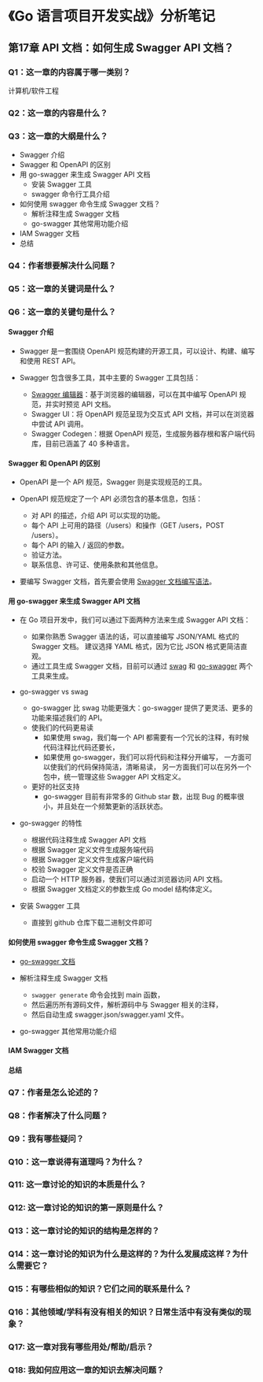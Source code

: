 # 《Go 语言项目开发实战》分析笔记

## 第17章 API 文档：如何生成 Swagger API 文档？

### Q1：这一章的内容属于哪一类别？

计算机/软件工程

### Q2：这一章的内容是什么？

### Q3：这一章的大纲是什么？

- Swagger 介绍
- Swagger 和 OpenAPI 的区别
- 用 go-swagger 来生成 Swagger API 文档
  - 安装 Swagger 工具
  - swagger 命令行工具介绍
- 如何使用 swagger 命令生成 Swagger 文档？
  - 解析注释生成 Swagger 文档
  - go-swagger 其他常用功能介绍
- IAM Swagger 文档
- 总结

### Q4：作者想要解决什么问题？

### Q5：这一章的关键词是什么？

### Q6：这一章的关键句是什么？

#### Swagger 介绍

- Swagger 是一套围绕 OpenAPI 规范构建的开源工具，可以设计、构建、编写和使用 REST API。

- Swagger 包含很多工具，其中主要的 Swagger 工具包括：
  - [Swagger 编辑器][1]：基于浏览器的编辑器，可以在其中编写 OpenAPI 规范，并实时预览 API 文档。
  - Swagger UI：将 OpenAPI 规范呈现为交互式 API 文档，并可以在浏览器中尝试 API 调用。
  - Swagger Codegen：根据 OpenAPI 规范，生成服务器存根和客户端代码库，目前已涵盖了 40 多种语言。

#### Swagger 和 OpenAPI 的区别

- OpenAPI 是一个 API 规范，Swagger 则是实现规范的工具。

- OpenAPI 规范规定了一个 API 必须包含的基本信息，包括：
  - 对 API 的描述，介绍 API 可以实现的功能。
  - 每个 API 上可用的路径（/users）和操作（GET /users，POST /users）。
  - 每个 API 的输入 / 返回的参数。
  - 验证方法。
  - 联系信息、许可证、使用条款和其他信息。

- 要编写 Swagger 文档，首先要会使用 [Swagger 文档编写语法][2]。

#### 用 go-swagger 来生成 Swagger API 文档

- 在 Go 项目开发中，我们可以通过下面两种方法来生成 Swagger API 文档：
  - 如果你熟悉 Swagger 语法的话，可以直接编写 JSON/YAML 格式的 Swagger 文档。
    建议选择 YAML 格式，因为它比 JSON 格式更简洁直观。
  - 通过工具生成 Swagger 文档，目前可以通过 [swag][3] 和 [go-swagger][4] 两个工具来生成。

- go-swagger vs swag
  - go-swagger 比 swag 功能更强大：go-swagger 提供了更灵活、更多的功能来描述我们的 API。
  - 使我们的代码更易读
    - 如果使用 swag，我们每一个 API 都需要有一个冗长的注释，有时候代码注释比代码还要长，
    - 如果使用 go-swagger，我们可以将代码和注释分开编写，
      一方面可以使我们的代码保持简洁，清晰易读，
      另一方面我们可以在另外一个包中，统一管理这些 Swagger API 文档定义。
  - 更好的社区支持
    - go-swagger 目前有非常多的 Github star 数，出现 Bug 的概率很小，并且处在一个频繁更新的活跃状态。

- go-swagger 的特性
  - 根据代码注释生成 Swagger API 文档
  - 根据 Swagger 定义文件生成服务端代码
  - 根据 Swagger 定义文件生成客户端代码
  - 校验 Swagger 定义文件是否正确
  - 启动一个 HTTP 服务器，使我们可以通过浏览器访问 API 文档。
  - 根据 Swagger 文档定义的参数生成 Go model 结构体定义。

- 安装 Swagger 工具
  - 直接到 github 仓库下载二进制文件即可

#### 如何使用 swagger 命令生成 Swagger 文档？

- [go-swagger 文档][5]

- 解析注释生成 Swagger 文档
  - `swagger generate` 命令会找到 main 函数，
  - 然后遍历所有源码文件，解析源码中与 Swagger 相关的注释，
  - 然后自动生成 swagger.json/swagger.yaml 文件。

- go-swagger 其他常用功能介绍

#### IAM Swagger 文档

#### 总结

### Q7：作者是怎么论述的？

### Q8：作者解决了什么问题？

### Q9：我有哪些疑问？

### Q10：这一章说得有道理吗？为什么？

### Q11: 这一章讨论的知识的本质是什么？

### Q12: 这一章讨论的知识的第一原则是什么？

### Q13：这一章讨论的知识的结构是怎样的？

### Q14：这一章讨论的知识为什么是这样的？为什么发展成这样？为什么需要它？

### Q15：有哪些相似的知识？它们之间的联系是什么？

### Q16：其他领域/学科有没有相关的知识？日常生活中有没有类似的现象？

### Q17: 这一章对我有哪些用处/帮助/启示？

### Q18: 我如何应用这一章的知识去解决问题？

  [1]: https://editor.swagger.io
  [2]: https://swagger.io/docs/specification/about/
  [3]: https://github.com/swaggo/swag
  [4]: https://github.com/go-swagger/go-swagger
  [5]: https://goswagger.io/
